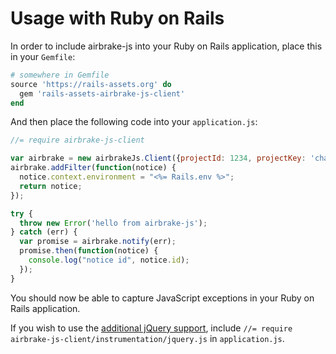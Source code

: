 # Usage with Ruby on Rails

In order to include airbrake-js into your Ruby on Rails application,
place this in your `Gemfile`:

```ruby
# somewhere in Gemfile
source 'https://rails-assets.org' do
  gem 'rails-assets-airbrake-js-client'
end
```

And then place the following code into your `application.js`:

```javascript
//= require airbrake-js-client

var airbrake = new airbrakeJs.Client({projectId: 1234, projectKey: 'changeme'});
airbrake.addFilter(function(notice) {
  notice.context.environment = "<%= Rails.env %>";
  return notice;
});

try {
  throw new Error('hello from airbrake-js');
} catch (err) {
  var promise = airbrake.notify(err);
  promise.then(function(notice) {
    console.log("notice id", notice.id);
  });
}
```

You should now be able to capture JavaScript exceptions in your Ruby on Rails
application.

If you wish to use the [additional jQuery support](https://github.com/airbrake/airbrake-js#jquery),
include `//= require airbrake-js-client/instrumentation/jquery.js` in `application.js`.
